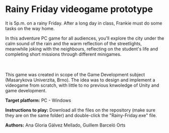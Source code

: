 # Rainy Friday videogame prototype
It is 5p.m. on a rainy Friday. After a long day in class, Frankie must do some tasks on the way home.  
 
In this adventure PC game for all audiences, you'll explore the city under the calm sound of the rain and the warm reflection of the streetlights, meanwhile joking with the neighbours, reflecting on the student's life and completing short missions through different minigames.

<br/> <br/>
This game was created in scope of the Game Development subject (Masarykova Univerzita, Brno). The idea was to design and implement a videogame from scratch, with little to no previous knwoledge of Unity and game development.

**Target platform:** PC - Windows

**Instructions to play:** Download all the files on the repository (make sure they are on the same folder) and double-click the "Rainy-Friday.exe" file.  

**Authors:** Ana Gloria Gálvez Mellado, Guillem Barceló Orts  
